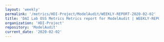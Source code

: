 ```yaml
---
layout: 'weekly'
permalink: '/metrics/HDI-Project/ModelAudit/WEEKLY-REPORT-2020-02-02'
title: 'DAI Lab OSS Metrics Metrics report for ModelAudit | WEEKLY-REPORT-2020-02-02'
organization: 'HDI-Project'
repository: 'ModelAudit'
current_date: '2020-02-02'
---
```

